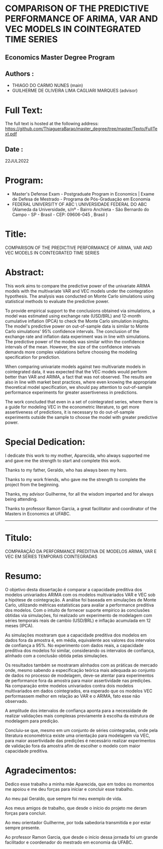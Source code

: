 # COMPARISON OF THE PREDICTIVE PERFORMANCE OF ARIMA, VAR AND VEC MODELS IN COINTEGRATED TIME SERIES 
## Economics Master Degree Program

## Authors : 
- THIAGO DO CARMO NUNES (main)
- GUILHERME DE OLIVEIRA LIMA CAGLIARI MARQUES (advisor)

# Full Text: 

The full text is hosted at the following address: https://github.com/ThiagueraBarao/master_degree/tree/master/Texto/FullText.pdf

## Date : 
22JUL2022

# Program:
- Master's Defense Exam - Postgraduate Program in Economics  | Exame de Defesa de Mestrado - Programa de Pós-Graduação em Economia
- FEDERAL UNIVERSITY OF ABC \ UNIVERSIDADE FEDERAL DO ABC (Alameda da Universidade, s/nº - Bairro Anchieta - São Bernardo do Campo - SP - Brasil - CEP: 09606-045 , Brasil )

# Title: 
COMPARISON OF THE PREDICTIVE PERFORMANCE OF ARIMA, VAR AND VEC MODELS IN COINTEGRATED TIME SERIES

# Abstract:

This work aims to compare the predictive power of the univariate ARIMA models with the multivariate VAR and VEC models under the cointegration hypothesis. The analysis was conducted on Monte Carlo simulations using statistical methods to evaluate the predictive power. 

To provide empirical support to the conclusions obtained via simulations, a model was estimated using exchange rate (USD/BRL) and 12-month cumulative inflation (IPCA) to check the Monte Carlo simulation insights. The model's predictive power on out-of-sample data is similar to Monte Carlo simulations' 95% confidence intervals. The conclusion of the exchange rate and inflation data experiment was in line with simulations. The predictive power of the models was similar within the confidence intervals of the mean. However, the size of the confidence intervals demands more complex validations before choosing the modeling specification for prediction. 

When comparing univariate models against two multivariate models in cointegrated data, it was expected that the VEC models would perform better than VAR and ARIMA, a fact that was not observed. The results are also in line with market best practices, where even knowing the appropriate theoretical model specification, we should pay attention to out-of-sample performance experiments for greater assertiveness in predictions. 

The work concluded that even in a set of cointegrated series, where there is a guide for modeling VEC in the econometric literature, to get more assertiveness of predictions, it is necessary to do out-of-sample experiments outside the sample to choose the model with greater predictive power.


# Special Dedication:

I dedicate this work to my mother, Aparecida, who always supported me and gave me the strength to start and complete this work.

Thanks to my father, Geraldo, who has always been my hero.

Thanks to my work friends, who gave me the strength to complete the project from the beginning.

Thanks, my advisor Guilherme, for all the wisdom imparted and for always being attending.

Thanks to professor Ramon Garcia, a great facilitator and coordinator of the Masters in Economics at UFABC.

---

# Titulo: 
COMPARAÇÃO DA PERFORMANCE PREDITIVA DE MODELOS ARIMA, VAR E VEC EM SÉRIES TEMPORAIS COINTEGRADAS

# Resumo: 

O objetivo desta dissertação é comparar a capacidade preditiva dos modelos univariados ARIMA com os modelos multivariados VAR e VEC sob a hipótese de cointegração. A análise foi baseada em simulações de Monte Carlo, utilizando métricas estatísticas para avaliar a performance preditiva dos modelos. 
Com o intuito de fornecer suporte empírico às conclusões obtidas via simulações, foi realizado um experimento de modelagem com séries temporais reais de cambio (USD/BRL) e inflação acumulada em 12 meses (IPCA).

As simulações mostraram que a capacidade preditiva dos modelos em dados fora da amostra é, em média, equivalente aos valores dos intervalos de confiança a 95%. No experimento com dados reais, a capacidade preditiva dos modelos foi similar, considerando os intervalos de confiança, alinhado com a conclusão obtida pelas simulações. 

Os resultados também se mostraram alinhados com as práticas de mercado onde, mesmo sabendo a especificação teórica mais adequada ao conjunto de dados no processo de modelagem, deve-se atentar para experimentos de performance fora da amostra para maior assertividade nas predições. 
Na comparação entre modelos univariados contra dois modelos multivariados em dados cointegrados, era esperado que os modelos VEC performassem melhor em relação ao VAR e o ARIMA, fato esse não observado. 

A amplitude dos intervalos de confiança aponta para a necessidade de realizar validações mais complexas previamente à escolha da estrutura de modelagem para predição. 

Concluiu-se que, mesmo em um conjunto de séries cointegradas, onde pela literatura econométrica existe uma orientação para modelagem via VEC, para maior assertividade das predições é necessário realizar experimentos de validação fora da amostra afim de escolher o modelo com maior capacidade preditiva.


# Agradecimentos: 

Dedico esse trabalho a minha mãe Aparecida, que em todos os momentos me apoiou e me deu forças para iniciar e concluir esse trabalho.

Ao meu pai Geraldo, que sempre foi meu exemplo de vida. 

Aos meus amigos de trabalho, que desde o início do projeto me deram forças para concluir. 

Ao meu orientador Guilherme, por toda sabedoria transmitida e por estar sempre presente. 

Ao professor Ramon Garcia, que desde o início dessa jornada foi um grande facilitador e coordenador do mestrado em economia da UFABC.
